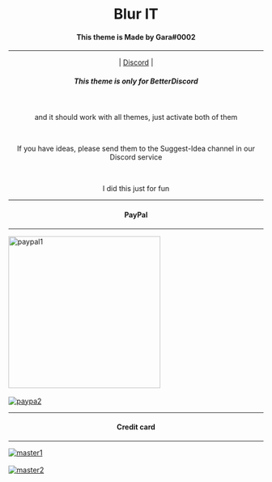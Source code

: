 <h1 align=center>Blur IT </h1>

<h4 align=center>This theme is Made by Gara#0002</h4>
<hr>
<p align=center>
 | <a href="https://discord.gg/59EF7K5qVE" align=center>Discord</a> |
 
 </p>
<h5 align=center>This theme is only for BetterDiscord</h5><br>
<p align=center>and it should work with all themes, just activate both of them<p> <br>
 <p align=center>If you have ideas, please send them to the Suggest-Idea channel in our Discord service</p> <br>
 <p align=center>I did this just for fun</p>

<hr>
<h4 align=center>PayPal</h4>
<hr>
<a href="https://gifyu.com/image/1bmG"><img src="https://s6.gifyu.com/images/F36N64sg.gif" width="300px" alt="paypal1"/></a><br>
<br>
<a href="https://gifyu.com/image/1b7v"><img src="https://s6.gifyu.com/images/NkbNxyVJ.gif" alt="paypa2"/></a> <br>
<hr>
<h4 align=center>Credit card</h4>
<hr>
<a href="https://gifyu.com/image/1bdb"><img src="https://s6.gifyu.com/images/Vk4htkxC.gif" alt="master1"/></a><br>
<br>
<a href="https://gifyu.com/image/1bdf"><img src="https://s6.gifyu.com/images/6Drt8Oof.gif" alt="master2"/></a>
